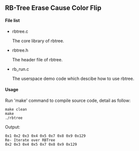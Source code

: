 RB-Tree Erase Cause Color Flip
-------------------------------------------

#### File list

* rbtree.c

  The core library of rbtree.

* rbtree.h

  The header file of rbtree.

* rb_run.c

  The userspace demo code which descibe how to use rbtree.

#### Usage

Run 'make' command to compile source code, detail as follow:

```
make clean
make
./rbtree
```

Output:

```
0x1 0x2 0x3 0x4 0x5 0x7 0x8 0x9 0x129 
Re- Iterate over RBTree
0x2 0x3 0x4 0x5 0x7 0x8 0x9 0x129
```
